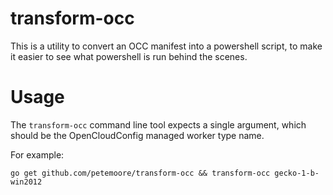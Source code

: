# transform-occ

This is a utility to convert an OCC manifest into a powershell script, to make it easier to see what powershell is run behind the scenes.

# Usage

The `transform-occ` command line tool expects a single argument, which should be the OpenCloudConfig managed worker type name.

For example:
```
go get github.com/petemoore/transform-occ && transform-occ gecko-1-b-win2012
```
